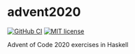 # advent2020

[![GitHub CI](https://github.com/gusbicalho/advent2020/workflows/CI/badge.svg)](https://github.com/gusbicalho/advent2020/actions)
[![MIT license](https://img.shields.io/badge/license-MIT-blue.svg)](LICENSE)

Advent of Code 2020 exercises in Haskell
